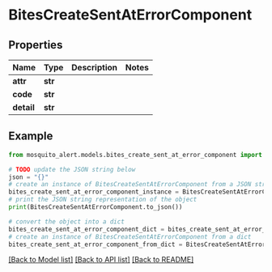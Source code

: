 # BitesCreateSentAtErrorComponent


## Properties

Name | Type | Description | Notes
------------ | ------------- | ------------- | -------------
**attr** | **str** |  | 
**code** | **str** |  | 
**detail** | **str** |  | 

## Example

```python
from mosquito_alert.models.bites_create_sent_at_error_component import BitesCreateSentAtErrorComponent

# TODO update the JSON string below
json = "{}"
# create an instance of BitesCreateSentAtErrorComponent from a JSON string
bites_create_sent_at_error_component_instance = BitesCreateSentAtErrorComponent.from_json(json)
# print the JSON string representation of the object
print(BitesCreateSentAtErrorComponent.to_json())

# convert the object into a dict
bites_create_sent_at_error_component_dict = bites_create_sent_at_error_component_instance.to_dict()
# create an instance of BitesCreateSentAtErrorComponent from a dict
bites_create_sent_at_error_component_from_dict = BitesCreateSentAtErrorComponent.from_dict(bites_create_sent_at_error_component_dict)
```
[[Back to Model list]](../README.md#documentation-for-models) [[Back to API list]](../README.md#documentation-for-api-endpoints) [[Back to README]](../README.md)


